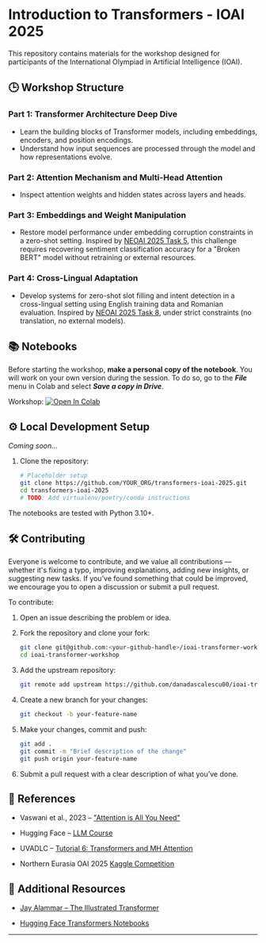 # Introduction to Transformers - IOAI 2025

This repository contains materials for the workshop designed for participants of the International Olympiad in Artificial Intelligence (IOAI).

## 🕒 Workshop Structure

### Part 1: Transformer Architecture Deep Dive
- Learn the building blocks of Transformer models, including embeddings, encoders, and position encodings.
- Understand how input sequences are processed through the model and how representations evolve.
  
### Part 2: Attention Mechanism and Multi-Head Attention
- Inspect attention weights and hidden states across layers and heads.

### Part 3: Embeddings and Weight Manipulation
- Restore model performance under embedding corruption constraints in a zero-shot setting. Inspired by [NEOAI 2025 Task 5](https://www.kaggle.com/code/ilseyaralimova/broken-bert-baseline), this challenge requires recovering sentiment classification accuracy for a "Broken BERT" model without retraining or external resources.

### Part 4: Cross-Lingual Adaptation
- Develop systems for zero-shot slot filling and intent detection in a cross-lingual setting using English training data and Romanian evaluation. Inspired by [NEOAI 2025 Task 8](https://www.kaggle.com/competitions/neoai-2025-intent-detection-and-slot-filling), under strict constraints (no translation, no external models).

## 📚 Notebooks

Before starting the workshop, **make a personal copy of the notebook**. You will work on your own version during the session. To do so, go to the **_File_** menu in Colab and select _**Save a copy in Drive**_.

Workshop: [![Open In Colab](https://colab.research.google.com/assets/colab-badge.svg)](https://colab.research.google.com/drive/1yQXBNEiga9kLd7ZMvBtJsF5GEkTTpQvm?usp=sharing)


## ⚙️ Local Development Setup

_Coming soon..._

1. Clone the repository:
   ```bash
   # Placeholder setup
   git clone https://github.com/YOUR_ORG/transformers-ioai-2025.git
   cd transformers-ioai-2025
   # TODO: Add virtualenv/poetry/conda instructions
   ```

The notebooks are tested with Python 3.10+.


## 🛠️ Contributing
Everyone is welcome to contribute, and we value all contributions — whether it's fixing a typo, improving explanations, adding new insights, or suggesting new tasks. If you’ve found something that could be improved, we encourage you to open a discussion or submit a pull request.


To contribute:

1. Open an issue describing the problem or idea.

2. Fork the repository and clone your fork:
   ```bash
   git clone git@github.com:<your-github-handle>/ioai-transformer-workshop.git
   cd ioai-transformer-workshop
   ```

3. Add the upstream repository:
   ```bash
   git remote add upstream https://github.com/danadascalescu00/ioai-transformer-workshop.git
   ```

4. Create a new branch for your changes:
   ```bash
   git checkout -b your-feature-name
   ```

5. Make your changes, commit and push:
   ```bash
   git add .
   git commit -m "Brief description of the change"
   git push origin your-feature-name
   ```

6. Submit a pull request with a clear description of what you’ve done.


## 🔗 References
- Vaswani et al., 2023 – ["Attention is All You Need"](https://arxiv.org/abs/1706.03762)

- Hugging Face – [LLM Course](https://huggingface.co/learn/llm-course/chapter1/1)

- UVADLC – [Tutorial 6: Transformers and MH Attention](https://uvadlc-notebooks.readthedocs.io/en/latest/tutorial_notebooks/tutorial6/Transformers_and_MHAttention.html)

- Northern Eurasia OAI 2025 [Kaggle Competition](https://www.kaggle.com/competitions/neoai-2025/overview)


## 📖 Additional Resources

- [Jay Alammar – The Illustrated Transformer](https://jalammar.github.io/illustrated-transformer/)

- [Hugging Face Transformers Notebooks](https://huggingface.co/docs/transformers/notebooks)

---
